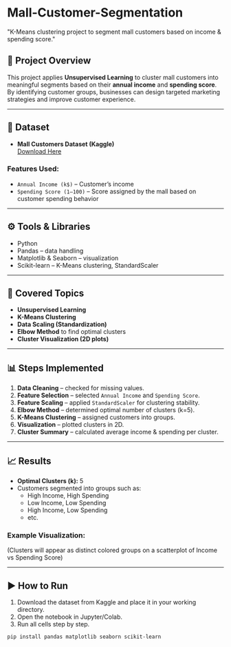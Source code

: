 # Mall-Customer-Segmentation
"K-Means clustering project to segment mall customers based on income &amp; spending score."


## 📌 Project Overview
This project applies **Unsupervised Learning** to cluster mall customers into meaningful segments based on their **annual income** and **spending score**.  
By identifying customer groups, businesses can design targeted marketing strategies and improve customer experience.  

---

## 📂 Dataset
- **Mall Customers Dataset (Kaggle)**  
  [Download Here](https://www.kaggle.com/datasets/shwetabh123/mall-customers)  

### Features Used:
- `Annual Income (k$)` – Customer’s income  
- `Spending Score (1–100)` – Score assigned by the mall based on customer spending behavior  

---

## ⚙️ Tools & Libraries
- Python  
- Pandas – data handling  
- Matplotlib & Seaborn – visualization  
- Scikit-learn – K-Means clustering, StandardScaler  

---

## 🧠 Covered Topics
- **Unsupervised Learning**  
- **K-Means Clustering**  
- **Data Scaling (Standardization)**  
- **Elbow Method** to find optimal clusters  
- **Cluster Visualization (2D plots)**  

---

## 📊 Steps Implemented
1. **Data Cleaning** – checked for missing values.  
2. **Feature Selection** – selected `Annual Income` and `Spending Score`.  
3. **Feature Scaling** – applied `StandardScaler` for clustering stability.  
4. **Elbow Method** – determined optimal number of clusters (k=5).  
5. **K-Means Clustering** – assigned customers into groups.  
6. **Visualization** – plotted clusters in 2D.  
7. **Cluster Summary** – calculated average income & spending per cluster.  

---

## 📈 Results
- **Optimal Clusters (k):** 5  
- Customers segmented into groups such as:
  - High Income, High Spending  
  - Low Income, Low Spending  
  - High Income, Low Spending  
  - etc.  

### Example Visualization:
(Clusters will appear as distinct colored groups on a scatterplot of Income vs Spending Score)

---

## ▶️ How to Run
1. Download the dataset from Kaggle and place it in your working directory.  
2. Open the notebook in Jupyter/Colab.  
3. Run all cells step by step.  

```bash
pip install pandas matplotlib seaborn scikit-learn

